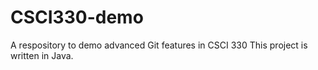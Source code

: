 # CSCI330-demo
A respository to demo advanced Git features in CSCI 330
This project is written in Java.
